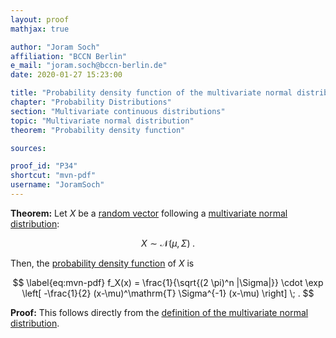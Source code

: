 ```yaml
---
layout: proof
mathjax: true

author: "Joram Soch"
affiliation: "BCCN Berlin"
e_mail: "joram.soch@bccn-berlin.de"
date: 2020-01-27 15:23:00

title: "Probability density function of the multivariate normal distribution"
chapter: "Probability Distributions"
section: "Multivariate continuous distributions"
topic: "Multivariate normal distribution"
theorem: "Probability density function"

sources:

proof_id: "P34"
shortcut: "mvn-pdf"
username: "JoramSoch"
---
```



**Theorem:** Let $X$ be a [random vector](/D/rvec) following a [multivariate normal distribution](/D/mvn):

$$ \label{eq:mvn}
X \sim \mathcal{N}(\mu, \Sigma) \; .
$$

Then, the [probability density function](/D/pdf) of $X$ is

$$ \label{eq:mvn-pdf}
f_X(x) = \frac{1}{\sqrt{(2 \pi)^n |\Sigma|}} \cdot \exp \left[ -\frac{1}{2} (x-\mu)^\mathrm{T} \Sigma^{-1} (x-\mu) \right] \; .
$$


**Proof:** This follows directly from the [definition of the multivariate normal distribution](/D/mvn).